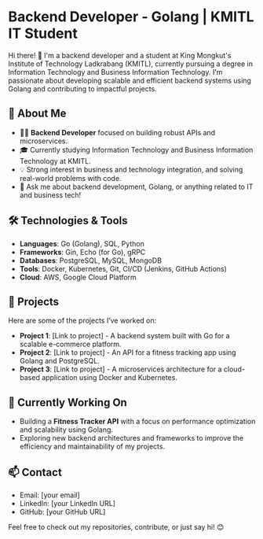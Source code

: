 # Backend Developer - Golang | KMITL IT Student

Hi there! 👋 I'm a backend developer and a student at King Mongkut's Institute of Technology Ladkrabang (KMITL), currently pursuing a degree in Information Technology and Business Information Technology. I'm passionate about developing scalable and efficient backend systems using Golang and contributing to impactful projects.

## 🚀 About Me
- 🧑‍💻 **Backend Developer** focused on building robust APIs and microservices.
- 🎓 Currently studying Information Technology and Business Information Technology at KMITL.
- 💡 Strong interest in business and technology integration, and solving real-world problems with code.
- 💬 Ask me about backend development, Golang, or anything related to IT and business tech!

## 🛠️ Technologies & Tools
- **Languages**: Go (Golang), SQL, Python
- **Frameworks**: Gin, Echo (for Go), gRPC
- **Databases**: PostgreSQL, MySQL, MongoDB
- **Tools**: Docker, Kubernetes, Git, CI/CD (Jenkins, GitHub Actions)
- **Cloud**: AWS, Google Cloud Platform

## 📂 Projects
Here are some of the projects I’ve worked on:
- **Project 1**: [Link to project] - A backend system built with Go for a scalable e-commerce platform.
- **Project 2**: [Link to project] - An API for a fitness tracking app using Golang and PostgreSQL.
- **Project 3**: [Link to project] - A microservices architecture for a cloud-based application using Docker and Kubernetes.

## 💼 Currently Working On
- Building a **Fitness Tracker API** with a focus on performance optimization and scalability using Golang.
- Exploring new backend architectures and frameworks to improve the efficiency and maintainability of my projects.

## 📫 Contact
- Email: [your email]
- LinkedIn: [your LinkedIn URL]
- GitHub: [your GitHub URL]

Feel free to check out my repositories, contribute, or just say hi! 😊
